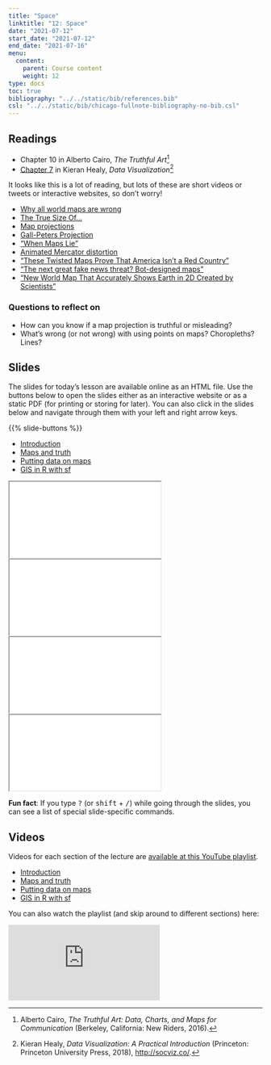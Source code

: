 ```yaml
---
title: "Space"
linktitle: "12: Space"
date: "2021-07-12"
start_date: "2021-07-12"
end_date: "2021-07-16"
menu:
  content:
    parent: Course content
    weight: 12
type: docs
toc: true
bibliography: "../../static/bib/references.bib"
csl: "../../static/bib/chicago-fullnote-bibliography-no-bib.csl"
---
```


## Readings

-   <i class="fas fa-book"></i> Chapter 10 in Alberto Cairo, *The Truthful Art*[^1]
-   <i class="fas fa-book"></i> [Chapter 7](http://socviz.co/maps.html) in Kieran Healy, *Data Visualization*[^2]

It looks like this is a lot of reading, but lots of these are short videos or tweets or interactive websites, so don’t worry!

-   <i class="fab fa-youtube"></i> [Why all world maps are wrong](https://www.youtube.com/watch?v=kIID5FDi2JQ)
-   <i class="fas fa-external-link-square-alt"></i> [The True Size Of…](https://thetruesize.com)
-   <i class="fas fa-external-link-square-alt"></i> [Map projections](https://xkcd.com/977/)
-   <i class="fab fa-youtube"></i> [Gall-Peters Projection](https://www.youtube.com/watch?v=vVX-PrBRtTY)
-   <i class="fas fa-external-link-square-alt"></i> [“When Maps Lie”](https://www.citylab.com/design/2015/06/when-maps-lie/396761/)
-   <i class="fas fa-external-link-square-alt"></i> [Animated Mercator distortion](https://twitter.com/neilrkaye/status/1050740679008296967)
-   <i class="fas fa-external-link-square-alt"></i> [“These Twisted Maps Prove That America Isn’t a Red Country”](https://newrepublic.com/article/115550/cartograms-are-important-inforgraphic-tool)
-   <i class="fas fa-external-link-square-alt"></i> [“The next great fake news threat? Bot-designed maps”](https://www.fastcompany.com/90230916/the-next-great-fake-news-threat-bot-designed-maps)
-   <i class="fas fa-external-link-square-alt"></i> [“New World Map That Accurately Shows Earth in 2D Created by Scientists”](https://www.newsweek.com/equal-earth-map-continents-accurate-2d-1102404)

### Questions to reflect on

-   How can you know if a map projection is truthful or misleading?
-   What’s wrong (or not wrong) with using points on maps? Choropleths? Lines?

## Slides

The slides for today’s lesson are available online as an HTML file. Use the buttons below to open the slides either as an interactive website or as a static PDF (for printing or storing for later). You can also click in the slides below and navigate through them with your left and right arrow keys.

{{% slide-buttons %}}

<ul class="nav nav-tabs" id="slide-tabs" role="tablist">
<li class="nav-item">
<a class="nav-link active" id="introduction-tab" data-toggle="tab" href="#introduction" role="tab" aria-controls="introduction" aria-selected="true">Introduction</a>
</li>
<li class="nav-item">
<a class="nav-link" id="maps-and-truth-tab" data-toggle="tab" href="#maps-and-truth" role="tab" aria-controls="maps-and-truth" aria-selected="false">Maps and truth</a>
</li>
<li class="nav-item">
<a class="nav-link" id="putting-data-on-maps-tab" data-toggle="tab" href="#putting-data-on-maps" role="tab" aria-controls="putting-data-on-maps" aria-selected="false">Putting data on maps</a>
</li>
<li class="nav-item">
<a class="nav-link" id="gis-in-r-with-sf-tab" data-toggle="tab" href="#gis-in-r-with-sf" role="tab" aria-controls="gis-in-r-with-sf" aria-selected="false">GIS in R with sf</a>
</li>
</ul>

<div id="slide-tabs" class="tab-content">

<div id="introduction" class="tab-pane fade show active" role="tabpanel" aria-labelledby="introduction-tab">

<div class="embed-responsive embed-responsive-16by9">

<iframe class="embed-responsive-item" src="/slides/12-slides.html#1">
</iframe>

</div>

</div>

<div id="maps-and-truth" class="tab-pane fade" role="tabpanel" aria-labelledby="maps-and-truth-tab">

<div class="embed-responsive embed-responsive-16by9">

<iframe class="embed-responsive-item" src="/slides/12-slides.html#maps-truth">
</iframe>

</div>

</div>

<div id="putting-data-on-maps" class="tab-pane fade" role="tabpanel" aria-labelledby="putting-data-on-maps-tab">

<div class="embed-responsive embed-responsive-16by9">

<iframe class="embed-responsive-item" src="/slides/12-slides.html#data-on-maps">
</iframe>

</div>

</div>

<div id="gis-in-r-with-sf" class="tab-pane fade" role="tabpanel" aria-labelledby="gis-in-r-with-sf-tab">

<div class="embed-responsive embed-responsive-16by9">

<iframe class="embed-responsive-item" src="/slides/12-slides.html#gis-sf">
</iframe>

</div>

</div>

</div>

<div class="fyi">

**Fun fact**: If you type <kbd>?</kbd> (or <kbd>shift</kbd> + <kbd>/</kbd>) while going through the slides, you can see a list of special slide-specific commands.

</div>

## Videos

Videos for each section of the lecture are [available at this YouTube playlist](https://www.youtube.com/playlist?list=PLS6tnpTr39sGd_PCE07nym2Df9120FW1U).

-   [Introduction](https://www.youtube.com/watch?v=fOpsbd6-PzU&list=PLS6tnpTr39sGd_PCE07nym2Df9120FW1U)
-   [Maps and truth](https://www.youtube.com/watch?v=acP8mwyLNt0&list=PLS6tnpTr39sGd_PCE07nym2Df9120FW1U)
-   [Putting data on maps](https://www.youtube.com/watch?v=OqKdU0qzfjA&list=PLS6tnpTr39sGd_PCE07nym2Df9120FW1U)
-   [GIS in R with sf](https://www.youtube.com/watch?v=qbrnzSRPyb0&list=PLS6tnpTr39sGd_PCE07nym2Df9120FW1U)

You can also watch the playlist (and skip around to different sections) here:

<div class="embed-responsive embed-responsive-16by9">

<iframe class="embed-responsive-item" src="https://www.youtube.com/embed/playlist?list=PLS6tnpTr39sGd_PCE07nym2Df9120FW1U" frameborder="0" allow="accelerometer; autoplay; encrypted-media; gyroscope; picture-in-picture" allowfullscreen>
</iframe>

</div>

[^1]: Alberto Cairo, *The Truthful Art: Data, Charts, and Maps for Communication* (Berkeley, California: New Riders, 2016).

[^2]: Kieran Healy, *Data Visualization: A Practical Introduction* (Princeton: Princeton University Press, 2018), <http://socviz.co/>.
